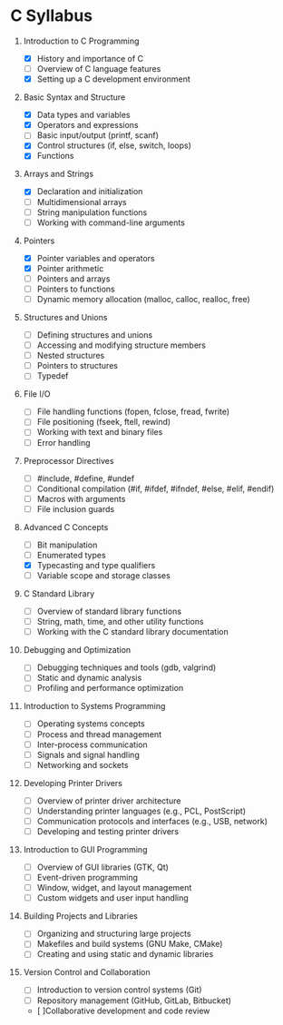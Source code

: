 # C Syllabus

1. Introduction to C Programming

   - [x] History and importance of C
   - [ ] Overview of C language features
   - [x] Setting up a C development environment

2. Basic Syntax and Structure

   - [x] Data types and variables
   - [x] Operators and expressions
   - [ ] Basic input/output (printf, scanf)
   - [x] Control structures (if, else, switch, loops)
   - [x] Functions

3. Arrays and Strings

   - [x] Declaration and initialization
   - [ ] Multidimensional arrays
   - [ ] String manipulation functions
   - [ ] Working with command-line arguments

4. Pointers

   - [x] Pointer variables and operators
   - [x] Pointer arithmetic
   - [ ] Pointers and arrays
   - [ ] Pointers to functions
   - [ ] Dynamic memory allocation (malloc, calloc, realloc, free)

5. Structures and Unions

   - [ ] Defining structures and unions
   - [ ] Accessing and modifying structure members
   - [ ] Nested structures
   - [ ] Pointers to structures
   - [ ] Typedef

6. File I/O

   - [ ] File handling functions (fopen, fclose, fread, fwrite)
   - [ ] File positioning (fseek, ftell, rewind)
   - [ ] Working with text and binary files
   - [ ] Error handling

7. Preprocessor Directives

   - [ ] #include, #define, #undef
   - [ ] Conditional compilation (#if, #ifdef, #ifndef, #else, #elif, #endif)
   - [ ] Macros with arguments
   - [ ] File inclusion guards

8. Advanced C Concepts

   - [ ] Bit manipulation
   - [ ] Enumerated types
   - [x] Typecasting and type qualifiers
   - [ ] Variable scope and storage classes

9. C Standard Library

   - [ ] Overview of standard library functions
   - [ ] String, math, time, and other utility functions
   - [ ] Working with the C standard library documentation

10. Debugging and Optimization

    - [ ] Debugging techniques and tools (gdb, valgrind)
    - [ ] Static and dynamic analysis
    - [ ] Profiling and performance optimization

11. Introduction to Systems Programming

    - [ ] Operating systems concepts
    - [ ] Process and thread management
    - [ ] Inter-process communication
    - [ ] Signals and signal handling
    - [ ] Networking and sockets

12. Developing Printer Drivers

    - [ ] Overview of printer driver architecture
    - [ ] Understanding printer languages (e.g., PCL, PostScript)
    - [ ] Communication protocols and interfaces (e.g., USB, network)
    - [ ] Developing and testing printer drivers

13. Introduction to GUI Programming

    - [ ] Overview of GUI libraries (GTK, Qt)
    - [ ] Event-driven programming
    - [ ] Window, widget, and layout management
    - [ ] Custom widgets and user input handling

14. Building Projects and Libraries

    - [ ] Organizing and structuring large projects
    - [ ] Makefiles and build systems (GNU Make, CMake)
    - [ ] Creating and using static and dynamic libraries

15. Version Control and Collaboration
    - [ ] Introduction to version control systems (Git)
    - [ ] Repository management (GitHub, GitLab, Bitbucket)
    - [ ]Collaborative development and code review
